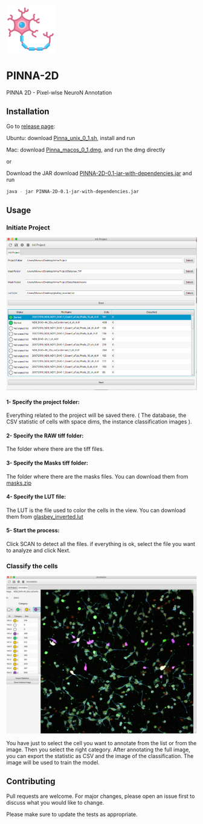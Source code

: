![PINNA](images/PINNA.png "")
# PINNA-2D
PINNA 2D - Pixel-wIse NeuroN Annotation


## Installation
Go to [release page](https://github.com/PreibischLab/PINNA-2D/releases/tag/0.1): 

Ubuntu: download [Pinna_unix_0_1.sh](https://github.com/PreibischLab/PINNA-2D/releases/download/0.1/Pinna_unix_0_1.sh), install and run

Mac: download [Pinna_macos_0_1.dmg](https://github.com/PreibischLab/PINNA-2D/releases/download/0.1/Pinna_macos_0_1.dmg), and run the dmg directly

or

Download the JAR download [PINNA-2D-0.1-jar-with-dependencies.jar](https://github.com/PreibischLab/PINNA-2D/releases/download/0.1/PINNA-2D-0.1-jar-with-dependencies.jar)  and run 
```bash
java - jar PINNA-2D-0.1-jar-with-dependencies.jar
```


## Usage
### Initiate Project
![Initial View](images/img1.png "")
#### 1- Specify the project folder: 

Everything related to the project will be saved there. ( The database, the CSV statistic of cells with space dims, the instance classification images ).

#### 2- Specify the RAW tiff folder: 

The folder where there are the tiff files.

#### 3- Specify the Masks tiff folder: 

The folder where there are the masks files. You can download them from [masks.zip](https://github.com/PreibischLab/PINNA-2D/releases/download/0.1/masks.zip)

#### 4- Specify the LUT file: 

The LUT is the file used to color the cells in the view. You can download them from [glasbey_inverted.lut](https://github.com/PreibischLab/PINNA-2D/releases/download/0.1/glasbey_inverted.lut)


#### 5- Start the process: 

Click SCAN to detect all the files. if everything is ok, select the file you want to analyze and click Next.

### Classify the cells 
![Annotation view](images/img2.png "")

You have just to select the cell you want to annotate from the list or from the image.
Then you select the right category.
After annotating the full image, you can export the statistic as CSV and the image of the classification.
The image will be used to train the model.


## Contributing
Pull requests are welcome. For major changes, please open an issue first to discuss what you would like to change.

Please make sure to update the tests as appropriate.

